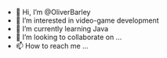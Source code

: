 - 👋 Hi, I’m @OliverBarley
- 👀 I’m interested in video-game development
- 🌱 I’m currently learning Java
- 💞️ I’m looking to collaborate on ...
- 📫 How to reach me ...

<!---
OliverBarley/OliverBarley is a ✨ special ✨ repository because its `README.md` (this file) appears on your GitHub profile.
You can click the Preview link to take a look at your changes.
--->
